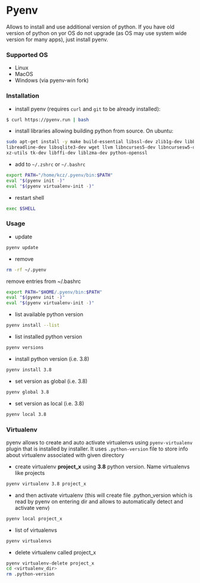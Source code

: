 # Pyenv
Allows to install and use additional version of python.
If you have old version of python on yor OS do not upgrade (as OS may use system wide version for many apps), just install pyenv. 

### Supported OS
* Linux
* MacOS
* Windows (via pyenv-win fork)

### Installation
* install pyenv (requires `curl` and `git` to be already installed):
```bash
$ curl https://pyenv.run | bash
```
* install libraries allowing building python from source. On ubuntu:
```bash
sudo apt-get install -y make build-essential libssl-dev zlib1g-dev libbz2-dev \
libreadline-dev libsqlite3-dev wget llvm libncurses5-dev libncursesw5-dev \
xz-utils tk-dev libffi-dev liblzma-dev python-openssl
``` 
* add to `~/.zshrc` or `~/.bashrc`
```bash
export PATH="/home/kcz/.pyenv/bin:$PATH"
eval "$(pyenv init -)"
eval "$(pyenv virtualenv-init -)"
```
* restart shell
```bash
exec $SHELL
```
### Usage
* update
```bash
pyenv update
```
* remove
```bash
rm -rf ~/.pyenv
```
remove entries from ~/.bashrc
```bash
export PATH="$HOME/.pyenv/bin:$PATH"
eval "$(pyenv init -)"
eval "$(pyenv virtualenv-init -)"
```
* list available python version
```bash
pyenv install --list
```
* list installed python version
```bash
pyenv versions
```
* install python version (i.e. 3.8)
```bash
pyenv install 3.8
```
* set version as global (i.e. 3.8)
```bash
pyenv global 3.8
```
* set version as local (i.e. 3.8)
```bash
pyenv local 3.8
```
### Virtualenv
pyenv allows to create and auto activate virtualenvs using `pyenv-virtualenv` plugin that is installed by installer.
It uses `.python-version` file to store info about virtualenv associated with given directory

* create virtualenv **project_x** using **3.8** python version. Name virtualenvs like projects
```bash
pyenv virtualenv 3.8 project_x
```
* and then  activate virtualenv (this will create file .python_version which is read by pyenv on entering dir and allows to automatically detect and activate venv)
```bash
pyenv local project_x
```
* list of virtualenvs
```bash
pyenv virtualenvs
```
* delete virtualenv called project_x
```bash
pyenv virtualenv-delete project_x
cd <virtualenv_dir>
rm .python-version
```


<!--stackedit_data:
eyJoaXN0b3J5IjpbMjA3MzcyODk2Niw0NjA4MjQ5MDksMTg4OT
k5MzM0MF19
-->